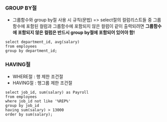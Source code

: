 ### GROUP BY절 
-  그룹함수와 group by절 사용 시 규칙(문법) 
=> select절의 컬럼리스트들 중 그룹함수에 포함된 컬럼과 그룹함수에 포함되지 않은 컬럼이 같이 출력되려면 **그룹함수에 포함되지 않은 컬럼은 반드시 group by절에 포함되어 있어야 함!**
```
select department_id, avg(salary)
from employees
group by department_id;
```
### HAVING절
- WHERE절 : 행 제한 조건절 
- HAVING절 : 행그룹 제한 조건절
```
select job_id, sum(salary) as Payroll
from employees
where job_id not like '%REP%'
group by job_id
having sum(salary) > 13000
order by sum(salary);
```